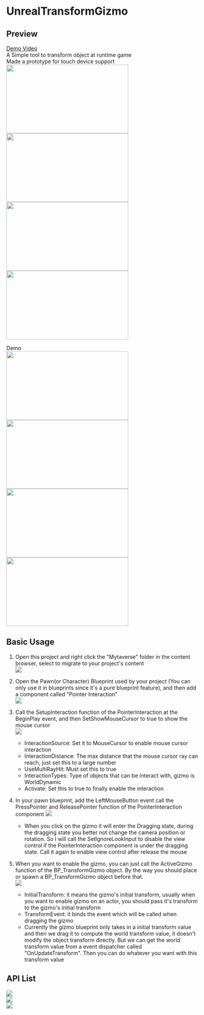 # UnrealTransformGizmo

## Preview
[Demo Video](https://www.bilibili.com/video/BV11c411V7aQ)  
A Simple tool to transform object at runtime game  
Made a prototype for touch device support  
<img src="Documentation/Images/visual_translate.png" width="320" height="180" />
<img src="Documentation/Images/visual_rotate.png" width="320" height="180" />
<img src="Documentation/Images/visual_scale.png" width="320" height="180" />
<img src="Documentation/Images/visual_combined.png" width="320" height="180" />

Demo  
<img src="Documentation/Images/demo_translate.gif" width="320" height="180" />
<img src="Documentation/Images/demo_rotate.gif" width="320" height="180" />
<img src="Documentation/Images/demo_scale.gif" width="320" height="180" />
<img src="Documentation/Images/demo_combined.gif" width="320" height="180" />


## Basic Usage
1. Open this project and right click the "Mytaverse" folder in the content browser, select to migrate to your project's content  
![](Documentation/Images/migrate_content.png)  

2. Open the Pawn(or Character) Blueprint used by your project (You can only use it in blueprints since it's a pure blueprint feature), and then add a component called "Pointer Interaction"  
![](Documentation/Images/add_component.gif)

3. Call the SetupInteraction function of the PointerInteraction at the BeginPlay event, and then SetShowMouseCursor to true to show the mouse cursor  
![](Documentation/Images/pawn_beginplay.png)
    - InteractionSource: Set it to MouseCursor to enable mouse cursor interaction
    - InteractionDistance: The max distance that the mouse cursor ray can reach, just set this to a large number
    - UseMultiRayHit: Must set this to true
    - InteractionTypes: Type of objects that can be interact with, gizmo is WorldDynamic
    - Activate: Set this to true to finally enable the interaction

4. In your pawn blueprint, add the LeftMouseButton event call the PressPointer and ReleasePointer function of the PointerInteraction component
![](Documentation/Images/mouse_click.png)
    - When you click on the gizmo it will enter the Dragging state, during the dragging state you better not change the camera position or rotation. So I will call the SetIgnoreLookInput to disable the view control if the PointerInteraction component is under the dragging state. Call it again to enable view control after release the mouse  

5. When you want to enable the gizmo, you can just call the ActiveGizmo function of the BP_TransformGizmo object. By the way you should place or spawn a BP_TransformGizmo object before that.  
![](Documentation/Images/activate_gizmo.png)  
    - InitialTransform: it means the gizmo's initial transform, usually when you want to enable gizmo on an actor, you should pass it's transform to the gizmo's initial transform
    - TransformEvent: it binds the event which will be called when dragging the gizmo
    - Currently the gizmo blueprint only takes in a initial transform value and then we drag it to compute the world transform value, it doesn't modify the object transform directly. But we can get the world transform value from a event dispatcher called "OnUpdateTransform". Then you can do whatever you want with this transform value

## API List
![](Documentation/Images/api_controls.png)  
![](Documentation/Images/api_properties.png)  
![](Documentation/Images/api_events.png)  

